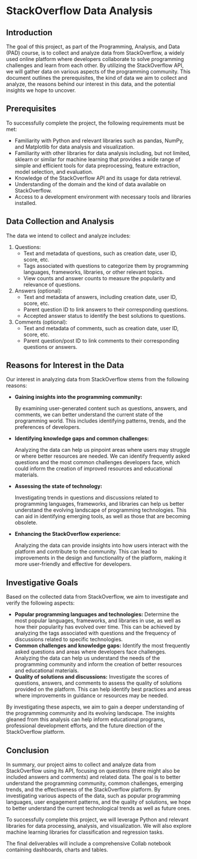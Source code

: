 # StackOverflow Data Analysis

## Introduction

The goal of this project, as part of the Programming, Analysis, and Data (PAD) course, is to collect and analyze data from StackOverflow, a widely used online platform where developers collaborate to solve programming challenges and learn from each other. By utilizing the StackOverflow API, we will gather data on various aspects of the programming community. This document outlines the prerequisites, the kind of data we aim to collect and analyze, the reasons behind our interest in this data, and the potential insights we hope to uncover.

## Prerequisites

To successfully complete the project, the following requirements must be met:

- Familiarity with Python and relevant libraries such as pandas, NumPy, and Matplotlib for data analysis and visualization.
- Familiarity with other libraries for data analysis including, but not limited, sklearn or similar for machine learning that provides a wide range of simple and efficient tools for data preprocessing, feature extraction, model selection, and evaluation.
- Knowledge of the StackOverflow API and its usage for data retrieval.
- Understanding of the domain and the kind of data available on StackOverflow.
- Access to a development environment with necessary tools and libraries installed.

## Data Collection and Analysis

The data we intend to collect and analyze includes:

1. Questions:
    - Text and metadata of questions, such as creation date, user ID, score, etc.
    - Tags associated with questions to categorize them by programming languages, frameworks, libraries, or other relevant topics.
    - View counts and answer counts to measure the popularity and relevance of questions.
2. Answers (optional):
    - Text and metadata of answers, including creation date, user ID, score, etc.
    - Parent question ID to link answers to their corresponding questions.
    - Accepted answer status to identify the best solutions to questions.
3. Comments (optional):
    - Text and metadata of comments, such as creation date, user ID, score, etc.
    - Parent question/post ID to link comments to their corresponding questions or answers.

## Reasons for Interest in the Data

Our interest in analyzing data from StackOverflow stems from the following reasons:

- **Gaining insights into the programming community:**
    
    By examining user-generated content such as questions, answers, and comments, we can better understand the current state of the programming world. This includes identifying patterns, trends, and the preferences of developers.
    
- **Identifying knowledge gaps and common challenges:**
    
    Analyzing the data can help us pinpoint areas where users may struggle or where better resources are needed. We can identify frequently asked questions and the most common challenges developers face, which could inform the creation of improved resources and educational materials.
    
- **Assessing the state of technology:**
    
    Investigating trends in questions and discussions related to programming languages, frameworks, and libraries can help us better understand the evolving landscape of programming technologies. This can aid in identifying emerging tools, as well as those that are becoming obsolete.
    
- **Enhancing the StackOverflow experience:**
    
    Analyzing the data can provide insights into how users interact with the platform and contribute to the community. This can lead to improvements in the design and functionality of the platform, making it more user-friendly and effective for developers.

## Investigative Goals

Based on the collected data from StackOverflow, we aim to investigate and verify the following aspects:

- **Popular programming languages and technologies:** Determine the most popular languages, frameworks, and libraries in use, as well as how their popularity has evolved over time. This can be achieved by analyzing the tags associated with questions and the frequency of discussions related to specific technologies.
- **Common challenges and knowledge gaps:** Identify the most frequently asked questions and areas where developers face challenges. Analyzing the data can help us understand the needs of the programming community and inform the creation of better resources and educational materials.
- **Quality of solutions and discussions:** Investigate the scores of questions, answers, and comments to assess the quality of solutions provided on the platform. This can help identify best practices and areas where improvements in guidance or resources may be needed.

By investigating these aspects, we aim to gain a deeper understanding of the programming community and its evolving landscape. The insights gleaned from this analysis can help inform educational programs, professional development efforts, and the future direction of the StackOverflow platform.

## Conclusion

In summary, our project aims to collect and analyze data from StackOverflow using its API, focusing on questions (there might also be included answers and comments) and related data. The goal is to better understand the programming community, common challenges, emerging trends, and the effectiveness of the StackOverflow platform. By investigating various aspects of the data, such as popular programming languages, user engagement patterns, and the quality of solutions, we hope to better understand the current technological trends as well as future ones.

To successfully complete this project, we will leverage Python and relevant libraries for data processing, analysis, and visualization. We will also explore machine learning libraries for classification and regression tasks.

The final deliverables will include a comprehensive Collab notebook containing dashboards, charts and tables.
